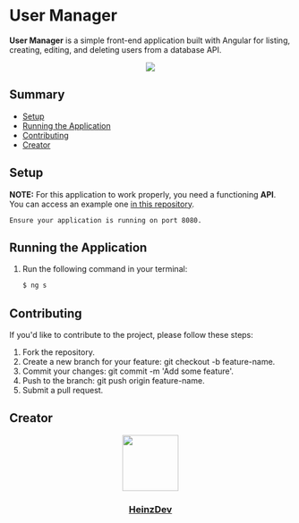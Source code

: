 # User Manager

**User Manager** is a simple front-end application built with Angular for listing, creating, editing, and deleting users from a database API.
<p align="center"><img src="https://i.imgur.com/Rl9rozN.png"></p>

## Summary
- [Setup](#setup)
- [Running the Application](#running-the-application)
- [Contributing](#contributing)
- [Creator](#creator)

## Setup

**NOTE:** For this application to work properly, you need a functioning **API**. You can access an example one [in this repository]().

```Ensure your application is running on port 8080.```

## Running the Application

1. Run the following command in your terminal:

   ```bash
   $ ng s
   ```

## Contributing

If you'd like to contribute to the project, please follow these steps:

1. Fork the repository.
2. Create a new branch for your feature: git checkout -b feature-name.
3. Commit your changes: git commit -m 'Add some feature'.
4. Push to the branch: git push origin feature-name.
5. Submit a pull request.

## Creator

<div id="header" align="center"> <a href="https://github.com/HeinzDev/"> <img src="https://i.imgur.com/RtsYtRt.png" width="100"/> <h3>HeinzDev</h3> </a> </div>